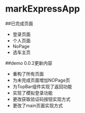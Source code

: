 # markExpressApp
##已完成页面
- 登录页面
- 个人页面
- NoPage
- 选车主页

##demo 0.0.2更新内容
- 重构了所有页面
- 为未完成页面增加NOPage页
- 为TopBar组件实现了返回功能
- 实现了模拟登录功能
- 更改获取验证码按钮实现方式
- 更改了main页面实现方式
